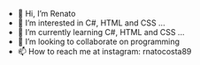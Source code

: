 - 👋 Hi, I’m Renato
- 👀 I’m interested in C#, HTML and CSS ...
- 🌱 I’m currently learning C#, HTML and CSS ...
- 💞️ I’m looking to collaborate on programming 
- 📫 How to reach me at instagram: rnatocosta89

